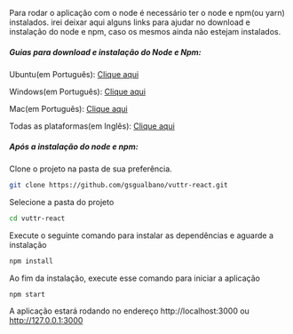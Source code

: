 Para rodar o aplicação com o node é necessário ter o node e npm(ou yarn) instalados. irei deixar aqui alguns links para ajudar no download e instalação do node e npm, caso os mesmos ainda não estejam instalados.

##### Guias para download e instalação do Node e Npm:

Ubuntu(em Português): [Clique aqui](https://www.digitalocean.com/community/tutorials/como-instalar-o-node-js-no-ubuntu-16-04-pt)

Windows(em Português): [Clique aqui](https://medium.com/@adsonrocha/como-instalar-o-node-js-no-windows-10-cf2bd460b8a8)

Mac(em Português): [Clique aqui](https://receitasdecodigo.com.br/nodejs/instalacao-nodejs-no-mac)

Todas as plataformas(em Inglês): [Clique aqui](https://www.taniarascia.com/how-to-install-and-use-node-js-and-npm-mac-and-windows/)

##### Após a instalação do node e npm:

Clone o projeto na pasta de sua preferência.

```bash
git clone https://github.com/gsgualbano/vuttr-react.git
```

Selecione a pasta do projeto

```bash
cd vuttr-react
```

Execute o seguinte comando para instalar as dependências e aguarde a instalação

```bash
npm install
```

Ao fim da instalação, execute esse comando para iniciar a aplicação

```bash
npm start
```

A aplicação estará rodando no endereço http://localhost:3000 ou http://127.0.0.1:3000
